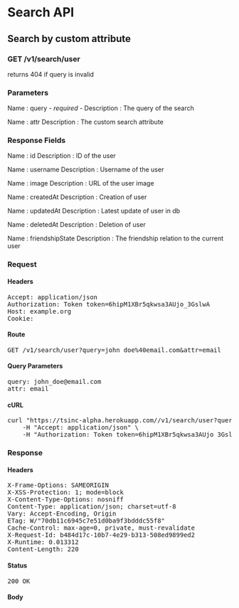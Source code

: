 # Search API

## Search by custom attribute

### GET /v1/search/user

returns 404 if query is invalid



### Parameters

Name : query *- required -*
Description : The query of the search

Name : attr
Description : The custom search attribute


### Response Fields

Name : id
Description : ID of the user

Name : username
Description : Username of the user

Name : image
Description : URL of the user image

Name : createdAt
Description : Creation of user

Name : updatedAt
Description : Latest update of user in db

Name : deletedAt
Description : Deletion of user

Name : friendshipState
Description : The friendship relation to the current user

### Request

#### Headers

<pre>Accept: application/json
Authorization: Token token=6hipM1XBr5qkwsa3AUjo_3GslwA
Host: example.org
Cookie: </pre>

#### Route

<pre>GET /v1/search/user?query=john_doe%40email.com&amp;attr=email</pre>

#### Query Parameters

<pre>query: john_doe@email.com
attr: email</pre>

#### cURL

<pre class="request">curl &quot;https://tsinc-alpha.herokuapp.com//v1/search/user?query=john_doe%40email.com&amp;attr=email&quot; -X GET \
	-H &quot;Accept: application/json&quot; \
	-H &quot;Authorization: Token token=6hipM1XBr5qkwsa3AUjo_3GslwA&quot;</pre>

### Response

#### Headers

<pre>X-Frame-Options: SAMEORIGIN
X-XSS-Protection: 1; mode=block
X-Content-Type-Options: nosniff
Content-Type: application/json; charset=utf-8
Vary: Accept-Encoding, Origin
ETag: W/&quot;70db11c6945c7e51d0ba9f3bdddc55f8&quot;
Cache-Control: max-age=0, private, must-revalidate
X-Request-Id: b484d17c-10b7-4e29-b313-508ed9899ed2
X-Runtime: 0.013312
Content-Length: 220</pre>

#### Status

<pre>200 OK</pre>

#### Body

```javascript

```
